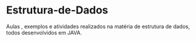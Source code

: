 # Estrutura-de-Dados
Aulas , exemplos e atividades realizados na matéria de estrutura de dados, todos desenvolvidos em JAVA. 
